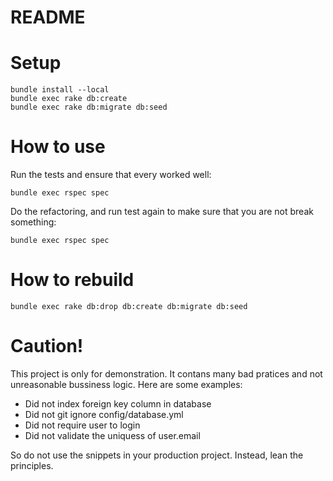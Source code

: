 # README

# Setup

    bundle install --local
    bundle exec rake db:create
    bundle exec rake db:migrate db:seed

# How to use

Run the tests and ensure that every worked well:

    bundle exec rspec spec

Do the refactoring, and run test again to make sure that you are not break something:

    bundle exec rspec spec

# How to rebuild

    bundle exec rake db:drop db:create db:migrate db:seed

# Caution!

This project is only for demonstration. It contans many bad pratices and not unreasonable bussiness logic. Here are some examples:

* Did not index foreign key column in database
* Did not git ignore config/database.yml
* Did not require user to login
* Did not validate the uniquess of user.email

So do not use the snippets in your production project. Instead, lean the principles.

